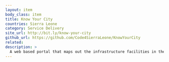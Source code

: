 ```yaml
---
layout: item
body_class: item
title: Know Your City
countries: Sierra Leone
category: Service Delivery
site_url: http://bit.ly/know-your-city
github_url: https://github.com/Code4SierraLeone/KnowYourCity
related: 
description: >
  A web based portal that maps out the infrastructure facilities in the informal settlements in Freetown.
---
```

